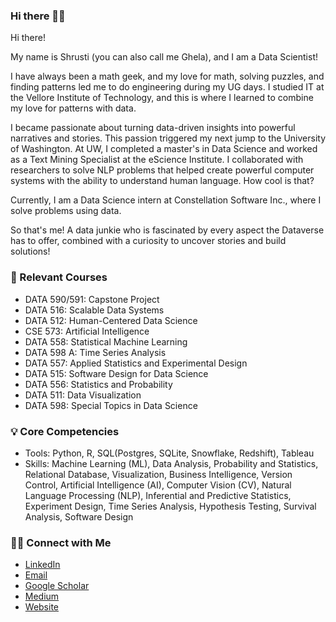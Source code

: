### Hi there 🙋‍♀️

Hi there!

My name is Shrusti (you can also call me Ghela), and I am a Data Scientist!

I have always been a math geek, and my love for math, solving puzzles, and finding patterns led me to do engineering during my UG days. I studied IT at the Vellore Institute of Technology, and this is where I learned to combine my love for patterns with data. 

I became passionate about turning data-driven insights into powerful narratives and stories. This passion triggered my next jump to the University of Washington. At UW, I completed a master's in Data Science and worked as a Text Mining Specialist at the eScience Institute. I collaborated with researchers to solve NLP problems that helped create powerful computer systems with the ability to understand human language. How cool is that? 

Currently, I am a Data Science intern at Constellation Software Inc., where I solve problems using data.

So that's me! A data junkie who is fascinated by every aspect the Dataverse has to offer, combined with a curiosity to uncover stories and build solutions!

### 📝 Relevant Courses
- DATA 590/591: Capstone Project 
- DATA 516: Scalable Data Systems
- DATA 512: Human-Centered Data Science
- CSE 573: Artificial Intelligence
- DATA 558: Statistical Machine Learning
- DATA 598 A: Time Series Analysis
- DATA 557: Applied Statistics and Experimental Design
- DATA 515: Software Design for Data Science
- DATA 556: Statistics and Probability
- DATA 511: Data Visualization
- DATA 598: Special Topics in Data Science

### 💡 Core Competencies
- Tools: Python, R, SQL(Postgres, SQLite, Snowflake, Redshift), Tableau
- Skills: Machine Learning (ML), Data Analysis, Probability and Statistics, Relational Database, Visualization, Business Intelligence, Version Control, Artificial Intelligence (AI), Computer Vision (CV), Natural Language Processing (NLP), Inferential and Predictive Statistics, Experiment Design, Time Series Analysis, Hypothesis Testing, Survival Analysis, Software Design

### 🙌🏻 Connect with Me
- [LinkedIn](https://www.linkedin.com/in/shrustighela/)
- [Email](mailto:sghela@uw.edu)
- [Google Scholar](https://scholar.google.com/citations?user=l6m7UeMAAAAJ&hl=en&oi=ao)
- [Medium](https://medium.com/@shrustighela)
- [Website](https://shrustighela.com)

